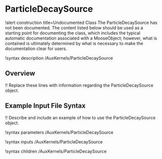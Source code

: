 # ParticleDecaySource

!alert construction title=Undocumented Class
The ParticleDecaySource has not been documented. The content listed below should be used as a starting point for
documenting the class, which includes the typical automatic documentation associated with a
MooseObject; however, what is contained is ultimately determined by what is necessary to make the
documentation clear for users.

!syntax description /AuxKernels/ParticleDecaySource

## Overview

!! Replace these lines with information regarding the ParticleDecaySource object.

## Example Input File Syntax

!! Describe and include an example of how to use the ParticleDecaySource object.

!syntax parameters /AuxKernels/ParticleDecaySource

!syntax inputs /AuxKernels/ParticleDecaySource

!syntax children /AuxKernels/ParticleDecaySource
